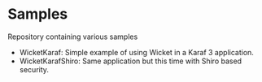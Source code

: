 Samples
=======

Repository containing various samples

* WicketKaraf: Simple example of using Wicket in a Karaf 3 application.
* WicketKarafShiro: Same application but this time with Shiro based security.
